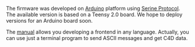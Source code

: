 The firmware was developed on [Arduino](https://www.arduino.cc/) platform using [Serine Protocol](https://github.com/claudimir-lago/Serine-Protocol). The available version is based on a Teensy 2.0 board. We hope to deploy versions for an Arduino board soon.

The [manual](https://github.com/claudimir-lago/openC4D/blob/master/firmware/Manual_openC4D_3.pdf) allows you developing a frontend in any language. Actually, you can use just a terminal program to send ASCII messages and get C4D data.
